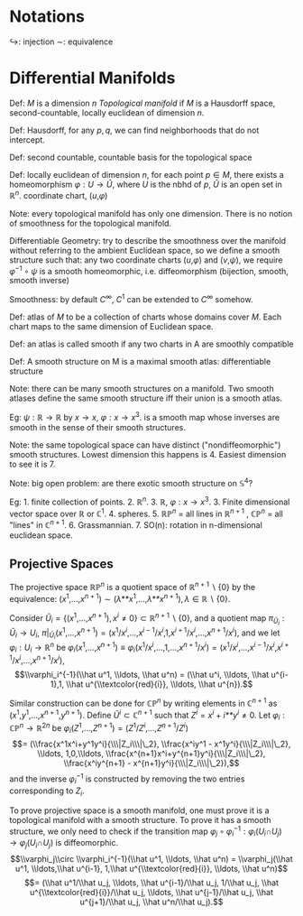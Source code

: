 # Notations

↪: injection ∼: equivalence


# Differential Manifolds

Def: *M* is a dimension *n* *Topological manifold* if *M* is a Hausdorff
space, second-countable, locally euclidean of dimension *n*.

Def: Hausdorff, for any *p*, *q*, we can find neighborhoods that do not
intercept.

Def: second countable, countable basis for the topological space

Def: locally euclidean of dimension *n*, for each point *p* ∈ *M*, there
exists a homeomorphism *φ* : *U* → *Û*, where *U* is the nbhd of *p*,
*Û* is an open set in ℝ<sup>*n*</sup>. coordinate chart, (*u*,*φ*)

Note: every topological manifold has only one dimension. There is no
notion of smoothness for the topological manifold.

Differentiable Geometry: try to describe the smoothness over the
manifold without referring to the ambient Euclidean space, so we define
a smooth structure such that: any two coordinate charts (*u*,*φ*) and
(*v*,*ψ*), we require *φ*<sup>−1</sup> ∘ *ψ* is a smooth homeomorphic,
i.e. diffeomorphism (bijection, smooth, smooth inverse)

Smoothness: by default *C*<sup>∞</sup>, *C*<sup>1</sup> can be extended
to *C*<sup>∞</sup> somehow.

Def: atlas of *M* to be a collection of charts whose domains cover *M*.
Each chart maps to the same dimension of Euclidean space.

Def: an atlas is called smooth if any two charts in A are smoothly
compatible

Def: A smooth structure on M is a maximal smooth atlas: differentiable
structure

Note: there can be many smooth structures on a manifold. Two smooth
atlases define the same smooth structure iff their union is a smooth
atlas.

Eg: *ψ* : ℝ → ℝ by *x* → *x*, *φ* : *x* → *x*<sup>3</sup>. is a smooth
map whose inverses are smooth in the sense of their smooth structures.

Note: the same topological space can have distinct ("nondiffeomorphic")
smooth structures. Lowest dimension this happens is 4. Easiest dimension
to see it is 7.

Note: big open problem: are there exotic smooth structure on
𝕊<sup>4</sup>?

Eg: 1. finite collection of points. 2. ℝ<sup>*n*</sup>. 3. ℝ,
*φ* : *x* → *x*<sup>3</sup>. 3. Finite dimensional vector space over ℝ
or ℂ<sup>1</sup>. 4. spheres. 5. ℝℙ<sup>*n*</sup> = all lines in
ℝ<sup>*n* + 1</sup> , ℂℙ<sup>*n*</sup> = all "lines" in
ℂ<sup>*n* + 1</sup>. 6. Grassmannian. 7. SO(n): rotation in
n-dimensional euclidean space.

## Projective Spaces

The projective space ℝℙ<sup>*n*</sup> is a quotient space of
ℝ<sup>*n* + 1</sup> ∖ {0} by the equivalence:
(*x*<sup>1</sup>,…,*x*<sup>*n* + 1</sup>) ∼ (*λ**x*<sup>1</sup>,…,*λ**x*<sup>*n* + 1</sup>), *λ* ∈ ℝ ∖ {0}.

Consider
*Ũ*<sub>*i*</sub> = {(*x*<sup>1</sup>,…,*x*<sup>*n* + 1</sup>), *x*<sup>*i*</sup> ≠ 0} ⊂ ℝ<sup>*n* + 1</sup> ∖ {0},
and a quotient map
*π*<sub>*Ũ*<sub>*i*</sub></sub> : *Ũ*<sub>*i*</sub> → *U*<sub>*i*</sub>,
*π*\|<sub>*Ũ*<sub>*i*</sub></sub>(*x*<sup>1</sup>,…,*x*<sup>*n* + 1</sup>) = (*x*<sup>1</sup>/*x*<sup>*i*</sup>,…,*x*<sup>*i* − 1</sup>/*x*<sup>*i*</sup>,1,*x*<sup>*i* + 1</sup>/*x*<sup>*i*</sup>,…,*x*<sup>*n* + 1</sup>/*x*<sup>*i*</sup>),
and we let *φ*<sub>*i*</sub> : *U*<sub>*i*</sub> → ℝ<sup>*n*</sup> be
*φ*<sub>*i*</sub>(*x*<sup>1</sup>,…,*x*<sup>*n* + 1</sup>) ≡ *φ*<sub>*i*</sub>(*x*<sup>1</sup>/*x*<sup>*i*</sup>,…,1,…,*x*<sup>*n* + 1</sup>/*x*<sup>*i*</sup>) = (*x*<sup>1</sup>/*x*<sup>*i*</sup>,…,*x*<sup>*i* − 1</sup>/*x*<sup>*i*</sup>,*x*<sup>*i* + 1</sup>/*x*<sup>*i*</sup>,…,*x*<sup>*n* + 1</sup>/*x*<sup>*i*</sup>),
$$\\varphi_i^{-1}(\\hat u^1, \\ldots, \\hat u^n) = (\\hat u^i, \\ldots, \\hat u^{i-1},1, \\hat u^{\\textcolor{red}{i}}, \\ldots, \\hat u^{n}).$$

Similar construction can be done for ℂℙ<sup>*n*</sup> by writing
elements in ℂ<sup>*n* + 1</sup> as
(*x*<sup>1</sup>,*y*<sup>1</sup>,…,*x*<sup>*n* + 1</sup>,*y*<sup>*n* + 1</sup>).
Define *Ũ*<sup>*i*</sup> ⊂ ℂ<sup>*n* + 1</sup> such that
*Z*<sup>*i*</sup> = *x*<sup>*i*</sup> + *i**y*<sup>*i*</sup> ≠ 0. Let
*φ*<sub>*i*</sub> : ℂℙ<sup>*n*</sup> → ℝ<sup>2*n*</sup> be
*φ*<sub>*i*</sub>(*Z*<sup>1</sup>,…,*Z*<sup>*n* + 1</sup>) = (*Z*<sup>1</sup>/*Z*<sup>*i*</sup>,…,*Z*<sup>*n* + 1</sup>/*Z*<sup>*i*</sup>)
$$= 
(\\frac{x^1x^i+y^1y^i}{\\\|Z_i\\\|\_2}, \\frac{x^iy^1 - x^1y^i}{\\\|Z_i\\\|\_2}, \\ldots, 1,0,\\ldots, \\frac{x^{n+1}x^i+y^{n+1}y^i}{\\\|Z_i\\\|\_2}, \\frac{x^iy^{n+1} - x^{n+1}y^i}{\\\|Z_i\\\|\_2}),$$
and the inverse *φ*<sub>*i*</sub><sup>−1</sup> is constructed by
removing the two entries corresponding to *Z*<sub>*i*</sub>.

To prove projective space is a smooth manifold, one must prove it is a
topological manifold with a smooth structure. To prove it has a smooth
structure, we only need to check if the transition map
*φ*<sub>*j*</sub> ∘ *φ*<sub>*i*</sub><sup>−1</sup> : *φ*<sub>*i*</sub>(*U*<sub>*i*</sub>∩*U*<sub>*j*</sub>) → *φ*<sub>*j*</sub>(*U*<sub>*i*</sub>∩*U*<sub>*j*</sub>)
is diffeomorphic.
$$\\varphi_j\\circ \\varphi_i^{-1}(\\hat u^1, \\ldots, \\hat u^n) = \\varphi_j(\\hat u^1, \\ldots,\\hat u^{i-1}, 1,\\hat u^{\\textcolor{red}{i}}, \\ldots, \\hat u^n)$$
$$= (\\hat u^1/\\hat u_j, \\ldots, \\hat u^{i-1}/\\hat u_j, 1/\\hat u_j, \\hat u^{\\textcolor{red}{i}}/\\hat u_j, \\ldots, \\hat u^{j-1}/\\hat u_j, \\hat u^{j+1}/\\hat u_j, \\hat u^n/\\hat u_j).$$
